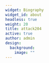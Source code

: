 ```yaml
---
widget: Biography
widget_id: about
headless: true
weight: 20
title: attack204
active: true
author: admin
design:
  background:
    image: ""
---
```

